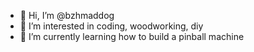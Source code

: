 - 👋 Hi, I’m @bzhmaddog
- 👀 I’m interested in coding, woodworking, diy
- 🌱 I’m currently learning how to build a pinball machine

<!---
bzhmaddog/bzhmaddog is a ✨ special ✨ repository because its `README.md` (this file) appears on your GitHub profile.
You can click the Preview link to take a look at your changes.
--->
